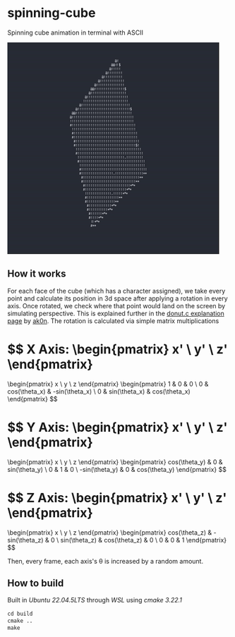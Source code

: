 # spinning-cube
Spinning cube animation in terminal with ASCII

![spinning-cube](https://github.com/ale3d62/spinning-cube/blob/main/preview.gif)

## How it works
For each face of the cube (which has a character assigned), we take every point and calculate its position in 3d space after applying a rotation in every axis. Once rotated, we check where that point would land on the screen by simulating perspective. This is explained further in the [donut.c explanation page](https://www.a1k0n.net/2011/07/20/donut-math.html) by [ak0n](https://github.com/a1k0n/). The rotation is calculated via simple matrix multiplications

$$
X Axis:
\begin{pmatrix}
x' \\
y' \\
z'
\end{pmatrix}
=
\begin{pmatrix}
x \\
y \\
z
\end{pmatrix}
\begin{pmatrix}
 1 & 0 & 0 \\
 0 & cos(\theta_x) & -sin(\theta_x) \\
 0 & sin(\theta_x) & cos(\theta_x)
\end{pmatrix}
$$

$$
Y Axis:
\begin{pmatrix}
x' \\
y' \\
z'
\end{pmatrix}
=
\begin{pmatrix}
x \\
y \\
z
\end{pmatrix}
\begin{pmatrix}
 cos(\theta_y) & 0 & sin(\theta_y) \\
 0 & 1 & 0 \\
 -sin(\theta_y) & 0 & cos(\theta_y)
\end{pmatrix}
$$

$$
Z Axis:
\begin{pmatrix}
x' \\
y' \\
z'
\end{pmatrix}
=
\begin{pmatrix}
x \\
y \\
z
\end{pmatrix}
\begin{pmatrix}
 cos(\theta_z) & -sin(\theta_z) & 0 \\
 sin(\theta_z) & cos(\theta_z) & 0 \\
 0 & 0 & 1
\end{pmatrix}
$$

Then, every frame, each axis's θ is increased by a random amount.

## How to build
Built in *Ubuntu 22.04.5LTS* through *WSL* using *cmake 3.22.1*

    cd build
    cmake ..
    make